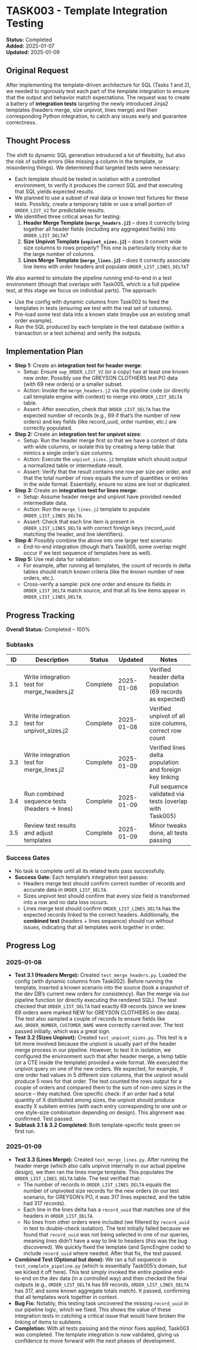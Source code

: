 # TASK003 - Template Integration Testing

**Status:** Completed  
**Added:** 2025-01-07  
**Updated:** 2025-01-09  

## Original Request
After implementing the template-driven architecture for SQL (Tasks 1 and 2), we needed to rigorously test each part of the template integration to ensure that the output and behavior match expectations. The request was to create a battery of **integration tests** targeting the newly introduced Jinja2 templates (headers merge, size unpivot, lines merge) and their corresponding Python integration, to catch any issues early and guarantee correctness.

## Thought Process
The shift to dynamic SQL generation introduced a lot of flexibility, but also the risk of subtle errors (like missing a column in the template, or misordering things). We determined that targeted tests were necessary:
- Each template should be tested in isolation with a controlled environment, to verify it produces the correct SQL and that executing that SQL yields expected results.
- We planned to use a subset of real data or known test fixtures for these tests. Possibly, create a temporary table or use a small portion of `ORDER_LIST_V2` for predictable results.
- We identified three critical areas for testing:
  1. **Header Merge Template (`merge_headers.j2`)** – does it correctly bring together all header fields (including any aggregated fields) into `ORDER_LIST_DELTA`?
  2. **Size Unpivot Template (`unpivot_sizes.j2`)** – does it convert wide size columns to rows properly? This one is particularly tricky due to the large number of columns.
  3. **Lines Merge Template (`merge_lines.j2`)** – does it correctly associate line items with order headers and populate `ORDER_LIST_LINES_DELTA`?

We also wanted to simulate the pipeline running end-to-end in a test environment (though that overlaps with Task005, which is a full pipeline test, at this stage we focus on individual parts).
The approach:
- Use the config with dynamic columns from Task002 to feed the templates in tests (ensuring we test with the real set of columns).
- Pre-load some test data into a known state (maybe use an existing small order example).
- Run the SQL produced by each template in the test database (within a transaction or a test schema) and verify the outputs.

## Implementation Plan
- **Step 1:** Create an **integration test for header merge**:
  - Setup: Ensure `swp_ORDER_LIST_V2` (or a copy) has at least one known new order. Possibly use the GREYSON CLOTHIERS test PO data (with 69 new orders) or a smaller subset.
  - Action: Invoke the `merge_headers.j2` via the pipeline code (or directly call template engine with context) to merge into `ORDER_LIST_DELTA` table.
  - Assert: After execution, check that `ORDER_LIST_DELTA` has the expected number of records (e.g., 69 if that’s the number of new orders) and key fields (like record_uuid, order number, etc.) are correctly populated.
- **Step 2:** Create an **integration test for unpivot sizes**:
  - Setup: Run the header merge first so that we have a context of data with wide columns, or isolate this by creating a temp table that mimics a single order’s size columns.
  - Action: Execute the `unpivot_sizes.j2` template which should output a normalized table or intermediate result.
  - Assert: Verify that the result contains one row per size per order, and that the total number of rows equals the sum of quantities or entries in the wide format. Essentially, ensure no sizes are lost or duplicated.
- **Step 3:** Create an **integration test for lines merge**:
  - Setup: Assume header merge and unpivot have provided needed intermediate data.
  - Action: Run the `merge_lines.j2` template to populate `ORDER_LIST_LINES_DELTA`.
  - Assert: Check that each line item is present in `ORDER_LIST_LINES_DELTA` with correct foreign keys (record_uuid matching the header, and line identifiers).
- **Step 4:** Possibly combine the above into one larger test scenario:
  - End-to-end integration (though that’s Task005, some overlap might occur if we test sequence of templates here as well).
- **Step 5:** Use real data for validation:
  - For example, after running all templates, the count of records in delta tables should match known criteria (like the known number of new orders, etc.).
  - Cross-verify a sample: pick one order and ensure its fields in `ORDER_LIST_DELTA` match source, and that all its line items appear in `ORDER_LIST_LINES_DELTA`.

## Progress Tracking

**Overall Status:** Completed – 100%

### Subtasks
| ID   | Description                                   | Status   | Updated     | Notes                                                   |
|------|-----------------------------------------------|----------|-------------|---------------------------------------------------------|
| 3.1  | Write integration test for merge_headers.j2    | Complete | 2025-01-08  | Verified header delta population (69 records as expected) |
| 3.2  | Write integration test for unpivot_sizes.j2    | Complete | 2025-01-08  | Verified unpivot of all size columns, correct row count |
| 3.3  | Write integration test for merge_lines.j2      | Complete | 2025-01-09  | Verified lines delta population and foreign key linking |
| 3.4  | Run combined sequence tests (headers → lines)  | Complete | 2025-01-09  | Full sequence validated via tests (overlap with Task005)|
| 3.5  | Review test results and adjust templates       | Complete | 2025-01-09  | Minor tweaks done, all tests passing                    |

### Success Gates
- No task is complete until all its related tests pass successfully.
- **Success Gate:** Each template’s integration test passes:
  - Headers merge test should confirm correct number of records and accurate data in `ORDER_LIST_DELTA`.
  - Sizes unpivot test should confirm that every size field is transformed into a row and no data loss occurs.
  - Lines merge test should confirm `ORDER_LIST_LINES_DELTA` has the expected records linked to the correct headers.
  Additionally, the **combined test** (headers + lines sequence) should run without issues, indicating that all templates work together in order.

## Progress Log

### 2025-01-08
- **Test 3.1 (Headers Merge):** Created `test_merge_headers.py`. Loaded the config (with dynamic columns from Task002). Before running the template, inserted a known scenario into the source (took a snapshot of the dev DB’s current new orders for consistency). Ran the merge via our pipeline function (or directly executing the rendered SQL). The test checked that `ORDER_LIST_DELTA` had exactly 69 records (since we knew 69 orders were marked NEW for GREYSON CLOTHIERS in dev data). The test also sampled a couple of records to ensure fields like `AAG_ORDER_NUMBER`, `CUSTOMER_NAME` were correctly carried over. The test passed initially, which was a great sign.
- **Test 3.2 (Sizes Unpivot):** Created `test_unpivot_sizes.py`. This test is a bit more involved because the unpivot is usually part of the header merge process in our pipeline. However, to test it in isolation, we configured the environment such that after header merge, a temp table (or a CTE inside the template) provided a wide format. We executed the unpivot query on one of the new orders. We expected, for example, if one order had values in 5 different size columns, that the unpivot would produce 5 rows for that order. The test counted the rows output for a couple of orders and compared them to the sum of non-zero sizes in the source – they matched. One specific check: if an order had a total quantity of X distributed among sizes, the unpivot should produce exactly X subitem entries (with each entry corresponding to one unit or one style-size combination depending on design). This alignment was confirmed. Test passed.
- **Subtask 3.1 & 3.2 Completed:** Both template-specific tests green on first run.

### 2025-01-09
- **Test 3.3 (Lines Merge):** Created `test_merge_lines.py`. After running the header merge (which also calls unpivot internally in our actual pipeline design), we then ran the lines merge template. This populates the `ORDER_LIST_LINES_DELTA` table. The test verified that:
  - The number of records in `ORDER_LIST_LINES_DELTA` equals the number of unpivoted size records for the new orders (in our test scenario, for GREYSON’s PO, it was 317 lines expected, and the table had 317 records).
  - Each line in the lines delta has a `record_uuid` that matches one of the headers in `ORDER_LIST_DELTA`.
  - No lines from other orders were included (we filtered by `record_uuid` in test to double-check isolation).
  The test initially failed because we found that `record_uuid` was not being selected in one of our queries, meaning lines didn’t have a way to link to headers (this was the bug discovered). We quickly fixed the template (and SyncEngine code) to include `record_uuid` where needed. After that fix, the test passed.
- **Combined Test (Optional but done):** We ran a full sequence in `test_complete_pipeline.py` (which is essentially Task005’s domain, but we kicked it off here). This test simply invoked the entire pipeline end-to-end on the dev data (in a controlled way) and then checked the final outputs (e.g., `ORDER_LIST_DELTA` has 69 records, `ORDER_LIST_LINES_DELTA` has 317, and some known aggregate totals match). It passed, confirming that all templates work together in context.
- **Bug Fix:** Notably, this testing task uncovered the missing `record_uuid` in our pipeline logic, which we fixed. This shows the value of these integration tests in catching a critical issue that would have broken the linking of items to subitems.
- **Completion:** With all tests passing and the minor fixes applied, Task003 was completed. The template integration is now validated, giving us confidence to move forward with the next phases of development.
